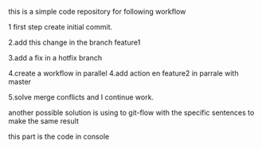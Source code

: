 this is a simple code repository for following workflow

1 first step create initial commit.

2.add this change in the branch feature1

3.add a fix in a hotfix branch

4.create a workflow in parallel
4.add action en feature2 in parrale with master

5.solve merge conflicts and I continue work.

another possible solution is using to git-flow with the specific sentences to make the same result

this part is the code in console